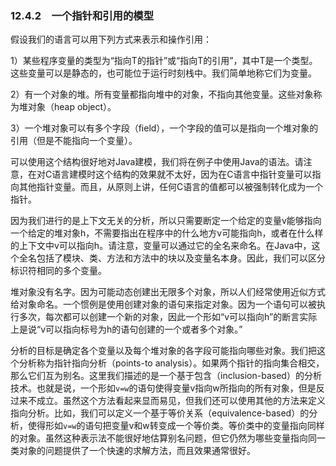 ### 12.4.2　一个指针和引用的模型

假设我们的语言可以用下列方式来表示和操作引用：

1）某些程序变量的类型为“指向T的指针”或“指向T的引用”，其中T是一个类型。这些变量可以是静态的，也可能位于运行时刻栈中。我们简单地称它们为变量。

2）有一个对象的堆。所有变量都指向堆中的对象，不指向其他变量。这些对象称为堆对象（heap object）。

3）一个堆对象可以有多个字段（field），一个字段的值可以是指向一个堆对象的引用（但是不能指向一个变量）。

可以使用这个结构很好地对Java建模，我们将在例子中使用Java的语法。请注意，在对C语言建模时这个结构的效果就不太好，因为在C语言中指针变量可以指向其他指针变量。而且，从原则上讲，任何C语言的值都可以被强制转化成为一个指针。

因为我们进行的是上下文无关的分析，所以只需要断定一个给定的变量v能够指向一个给定的堆对象h，不需要指出在程序中的什么地方v可能指向h，或者在什么样的上下文中v可以指向h。请注意，变量可以通过它的全名来命名。在Java中，这个全名包括了模块、类、方法和方法中的块以及变量名本身。因此，我们可以区分标识符相同的多个变量。

堆对象没有名字。因为可能动态创建出无限多个对象，所以人们经常使用近似方式给对象命名。一个惯例是使用创建对象的语句来指定对象。因为一个语句可以被执行多次，每次都可以创建一个新的对象，因此一个形如“v可以指向h”的断言实际上是说“v可以指向标号为h的语句创建的一个或者多个对象。”

分析的目标是确定各个变量以及每个堆对象的各字段可能指向哪些对象。我们把这个分析称为指针指向分析（points-to analysis）。如果两个指针的指向集合相交，那么它们互为别名。这里我们描述的是一个基于包含（inclusion-based）的分析技术。也就是说，一个形如`v=w`的语句使得变量v指向w所指向的所有对象，但是反过来不成立。虽然这个方法看起来显而易见，但我们还可以使用其他的方法来定义指向分析。比如，我们可以定义一个基于等价关系（equivalence-based）的分析，使得形如`v=w`的语句把变量v和w转变成一个等价类。等价类中的变量指向同样的对象。虽然这种表示法不能很好地估算别名问题，但它仍然为哪些变量指向同一类对象的问题提供了一个快速的求解方法，而且效果通常很好。